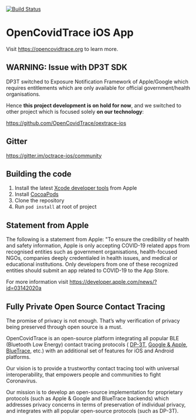 [![Build Status](https://app.bitrise.io/app/0cb4eec51acf2327/status.svg?token=5o2L69cr8hiihqp06D193g&branch=master)](https://app.bitrise.io/app/0cb4eec51acf2327)

# OpenCovidTrace iOS App

Visit <https://opencovidtrace.org> to learn more.

## WARNING: Issue with DP3T SDK

DP3T switched to Exposure Notification Framework of Apple/Google which requires entitlements which are only available for official government/health organisations.

Hence **this project development is on hold for now**, and we switched to other project which is focused solely **on our technology**:

https://github.com/OpenCovidTrace/oextrace-ios

## Gitter

https://gitter.im/octrace-ios/community

## Building the code

1. Install the latest [Xcode developer tools](https://developer.apple.com/xcode/downloads/) from Apple
2. Install [CocoaPods](https://github.com/CocoaPods/CocoaPods)
3. Clone the repository
4. Run `pod install` at root of project

## Statement from Apple

The following is a statement from Apple: "To ensure the credibility of health and safety information, Apple is only accepting COVID-19 related apps from recognised entities such as government organisations, health-focused NGOs, companies deeply credentialed in health issues, and medical or educational institutions. Only developers from one of these recognized entities should submit an app related to COVID-19 to the App Store.

For more information visit <https://developer.apple.com/news/?id=03142020a>

## Fully Private Open Source Contact Tracing
The promise of privacy is not enough. That’s why verification of privacy being preserved through open source is a must.


OpenCovidTrace is an open-source platform integrating all popular BLE  (Bluetooth Low Energy) contact tracing protocols ( [DP-3T](https://github.com/DP-3T), [Google & Apple](https://www.apple.com/covid19/contacttracing), [BlueTrace](https://github.com/opentrace-community), etc.) with an additional set of features for iOS and Android platforms.


Our vision is to provide a trustworthy contact tracing tool with universal interoperability, that empowers people and communities to fight Coronavirus.


Our mission is to develop an open-source implementation for proprietary protocols (such as Apple & Google and BlueTrace backends) which addresses privacy concerns in terms of preservation of individual privacy, and integrates with all popular open-source protocols (such as DP-3T).

